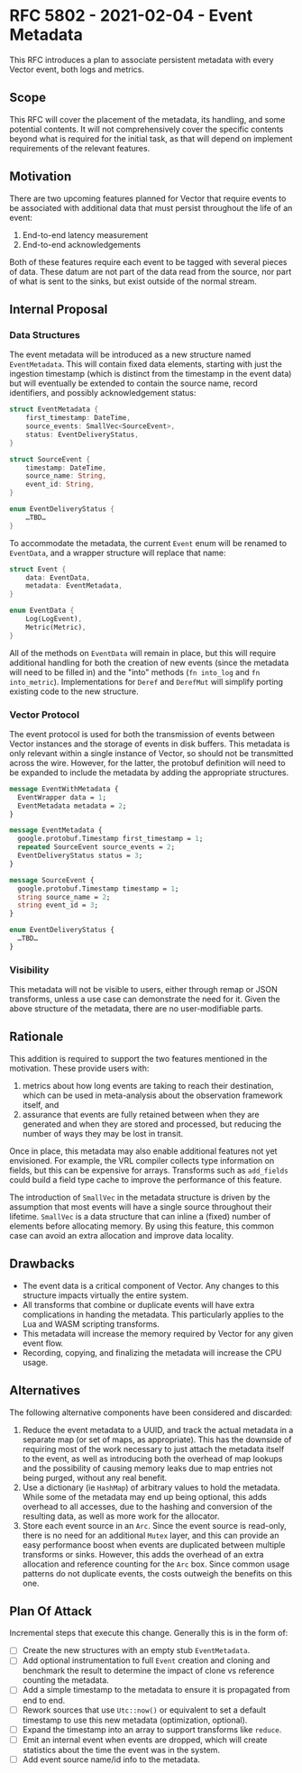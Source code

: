 # RFC 5802 - 2021-02-04 - Event Metadata

This RFC introduces a plan to associate persistent metadata with every
Vector event, both logs and metrics.

## Scope

This RFC will cover the placement of the metadata, its handling, and
some potential contents. It will not comprehensively cover the specific
contents beyond what is required for the initial task, as that will
depend on implement requirements of the relevant features.

## Motivation

There are two upcoming features planned for Vector that require events
to be associated with additional data that must persist throughout the
life of an event:

1. End-to-end latency measurement
2. End-to-end acknowledgements

Both of these features require each event to be tagged with several
pieces of data. These datum are not part of the data read from the
source, nor part of what is sent to the sinks, but exist outside of the
normal stream.

## Internal Proposal

### Data Structures

The event metadata will be introduced as a new structure named
`EventMetadata`. This will contain fixed data elements, starting with
just the ingestion timestamp (which is distinct from the timestamp in
the event data) but will eventually be extended to contain the source
name, record identifiers, and possibly acknowledgement status:

```rust
struct EventMetadata {
    first_timestamp: DateTime,
    source_events: SmallVec<SourceEvent>,
    status: EventDeliveryStatus,
}

struct SourceEvent {
    timestamp: DateTime,
    source_name: String,
    event_id: String,
}

enum EventDeliveryStatus {
    …TBD…
}
```

To accommodate the metadata, the current `Event` enum will be renamed to
`EventData`, and a wrapper structure will replace that name:

```rust
struct Event {
    data: EventData,
    metadata: EventMetadata,
}

enum EventData {
    Log(LogEvent),
    Metric(Metric),
}
```

All of the methods on `EventData` will remain in place, but this will
require additional handling for both the creation of new events (since
the metadata will need to be filled in) and the "into" methods (`fn
into_log` and `fn into_metric`). Implementations for `Deref` and
`DerefMut` will simplify porting existing code to the new structure.

### Vector Protocol

The event protocol is used for both the transmission of events between
Vector instances and the storage of events in disk buffers. This
metadata is only relevant within a single instance of Vector, so should
not be transmitted across the wire. However, for the latter, the
protobuf definition will need to be expanded to include the metadata by
adding the appropriate structures.

```protobuf
message EventWithMetadata {
  EventWrapper data = 1;
  EventMetadata metadata = 2;
}

message EventMetadata {
  google.protobuf.Timestamp first_timestamp = 1;
  repeated SourceEvent source_events = 2;
  EventDeliveryStatus status = 3;
}

message SourceEvent {
  google.protobuf.Timestamp timestamp = 1;
  string source_name = 2;
  string event_id = 3;
}

enum EventDeliveryStatus {
  …TBD…
}
```

### Visibility

This metadata will not be visible to users, either through remap or JSON
transforms, unless a use case can demonstrate the need for it. Given the
above structure of the metadata, there are no user-modifiable parts.

## Rationale

This addition is required to support the two features mentioned in the
motivation. These provide users with:

1. metrics about how long events are taking to reach their destination,
   which can be used in meta-analysis about the observation framework
   itself, and
2. assurance that events are fully retained between when they are
   generated and when they are stored and processed, but reducing the
   number of ways they may be lost in transit.

Once in place, this metadata may also enable additional features not yet
envisioned. For example, the VRL compiler collects type information on
fields, but this can be expensive for arrays. Transforms such as
`add_fields` could build a field type cache to improve the performance
of this feature.

The introduction of `SmallVec` in the metadata structure is driven by
the assumption that most events will have a single source throughout
their lifetime. `SmallVec` is a data structure that can inline a (fixed)
number of elements before allocating memory. By using this feature, this
common case can avoid an extra allocation and improve data locality.

## Drawbacks

- The event data is a critical component of Vector. Any changes to this
  structure impacts virtually the entire system.
- All transforms that combine or duplicate events will have extra
  complications in handing the metadata. This particularly applies to
  the Lua and WASM scripting transforms.
- This metadata will increase the memory required by Vector for any
  given event flow.
- Recording, copying, and finalizing the metadata will increase the CPU
  usage.

## Alternatives

The following alternative components have been considered and discarded:

1. Reduce the event metadata to a UUID, and track the actual metadata in
   a separate map (or set of maps, as appropriate). This has the
   downside of requiring most of the work necessary to just attach the
   metadata itself to the event, as well as introducing both the
   overhead of map lookups and the possibility of causing memory leaks
   due to map entries not being purged, without any real benefit.
2. Use a dictionary (ie `HashMap`) of arbitrary values to hold the
   metadata. While some of the metadata may end up being optional, this
   adds overhead to all accesses, due to the hashing and conversion of
   the resulting data, as well as more work for the allocator.
3. Store each event source in an `Arc`. Since the event source is
   read-only, there is no need for an additional `Mutex` layer, and this
   can provide an easy performance boost when events are duplicated
   between multiple transforms or sinks. However, this adds the overhead
   of an extra allocation and reference counting for the `Arc`
   box. Since common usage patterns do not duplicate events, the costs
   outweigh the benefits on this one.

## Plan Of Attack

Incremental steps that execute this change. Generally this is in the form of:

- [ ]  Create the new structures with an empty stub `EventMetadata`.
- [ ]  Add optional instrumentation to full `Event` creation and cloning
       and benchmark the result to determine the impact of clone vs
       reference counting the metadata.
- [ ]  Add a simple timestamp to the metadata to ensure it is propagated
       from end to end.
- [ ]  Rework sources that use `Utc::now()` or equivalent to set a
       default timestamp to use this new metadata (optimization,
       optional).
- [ ]  Expand the timestamp into an array to support transforms like
       `reduce`.
- [ ]  Emit an internal event when events are dropped, which will create
       statistics about the time the event was in the system.
- [ ]  Add event source name/id info to the metadata.
